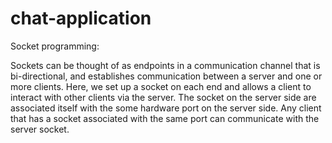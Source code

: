 # chat-application
Socket programming:

Sockets can be thought of as endpoints in a communication channel that is bi-directional, 
and establishes communication between a server and one or more clients. Here, we set up a socket on 
each end and allows a client to interact with other clients via the server. The socket on the server 
side are associated itself with the some hardware port on the server side. Any client that has a socket associated 
with the same port can communicate with the server socket.
